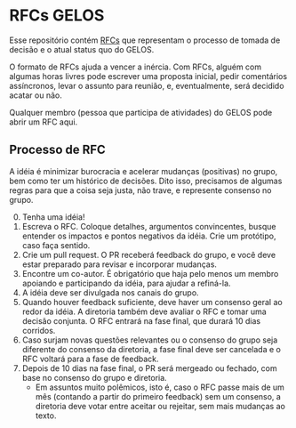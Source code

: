 # RFCs GELOS

Esse repositório contém
[RFCs](https://en.wikipedia.org/wiki/Request_for_Comments) que representam o
processo de tomada de decisão e o atual status quo do GELOS.

O formato de RFCs ajuda a vencer a inércia. Com RFCs, alguém com algumas horas
livres pode escrever uma proposta inicial, pedir comentários assíncronos, levar
o assunto para reunião, e, eventualmente, será decidido acatar ou não.

Qualquer membro (pessoa que participa de atividades) do GELOS pode abrir um
RFC aqui.

## Processo de RFC

A idéia é minimizar burocracia e acelerar mudanças (positivas) no grupo, bem
como ter um histórico de decisões. Dito isso, precisamos de algumas regras para
que a coisa seja justa, não trave, e represente consenso no grupo.

0. Tenha uma idéia!
1. Escreva o RFC. Coloque detalhes, argumentos convincentes, busque entender os
   impactos e pontos negativos da idéia. Crie um protótipo, caso faça sentido.
2. Crie um pull request. O PR receberá feedback do grupo, e você deve estar
   preparado para revisar e incorporar mudanças.
3. Encontre um co-autor. É obrigatório que haja pelo menos um membro apoiando e
   participando da idéia, para ajudar a refiná-la.
4. A idéia deve ser divulgada nos canais do grupo.
5. Quando houver feedback suficiente, deve haver um consenso geral ao redor da
   idéia. A diretoria também deve avaliar o RFC e tomar uma decisão conjunta. O
   RFC entrará na fase final, que durará 10 dias corridos.
6. Caso surjam novas questões relevantes ou o consenso do grupo seja diferente
   do consenso da diretoria, a fase final deve ser cancelada e o RFC voltará
   para a fase de feedback. 
7. Depois de 10 dias na fase final, o PR será mergeado ou fechado, com base no
   consenso do grupo e diretoria.
    - Em assuntos muito polêmicos, isto é, caso o RFC passe mais de um mês
        (contando a partir do primeiro feedback) sem um consenso, a diretoria
        deve votar entre aceitar ou rejeitar, sem mais mudanças ao texto.
